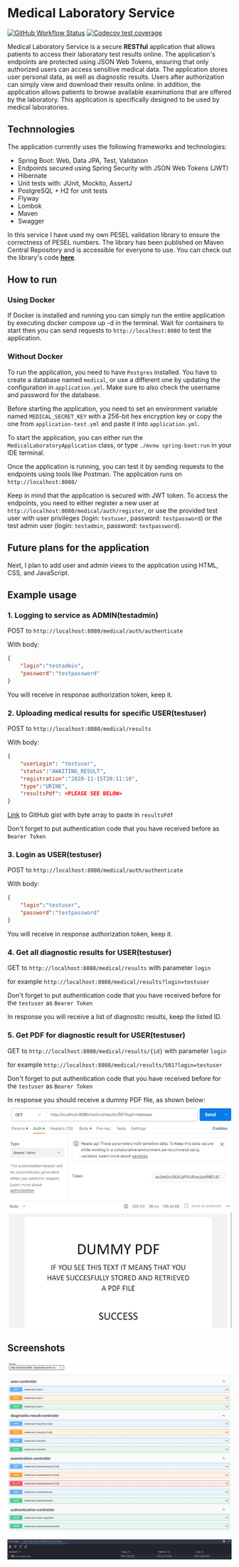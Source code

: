 # Medical Laboratory Service
[![GitHub Workflow Status](https://img.shields.io/github/actions/workflow/status/viepovsky/Medical-Laboratory-Service/maven.yml?style=plastic)](https://github.com/viepovsky/Medical-Laboratory-Service/actions/workflows/maven.yml)
[![Codecov test coverage](https://img.shields.io/codecov/c/github/viepovsky/Medical-Laboratory-Service?style=plastic)](https://codecov.io/gh/viepovsky/Medical-Laboratory-Service)

Medical Laboratory Service is a secure **RESTful** application that allows patients to access their laboratory test results online. 
The application's endpoints are protected using JSON Web Tokens, ensuring that only authorized users can access sensitive medical data. 
The application stores user personal data, as well as diagnostic results. Users after authorization can simply view and download their results online. 
In addition, the application allows patients to browse available examinations that are offered by the laboratory. 
This application is specifically designed to be used by medical laboratories.

## Technnologies

The application currently uses the following frameworks and technologies: 

- Spring Boot: Web, Data JPA, Test, Validation
- Endpoints secured using Spring Security with JSON Web Tokens (JWT)
- Hibernate
- Unit tests with: JUnit, Mockito, AssertJ
- PostgreSQL + H2 for unit tests
- Flyway
- Lombok
- Maven
- Swagger

In this service I have used my own PESEL validation library to ensure the correctness of PESEL numbers. The library has been published on Maven Central Repository and is accessible for everyone to use. You can check out the library's code [**here**](https://github.com/viepovsky/PESEL).

## How to run

### Using Docker
If Docker is installed and running you can simply run the entire application by executing docker compose up -d in the terminal. 
Wait for containers to start then you can send requests to `http://localhost:8080` to test the application.

### Without Docker

To run the application, you need to have `Postgres` installed. You have to create a database named `medical`, or use a different one by updating the configuration in `application.yml`. 
Make sure to also check the username and password for the database.

Before starting the application, you need to set an environment variable named `MEDICAL_SECRET_KEY` with a 256-bit hex encryption key or copy the one from `application-test.yml` and paste it into `application.yml`.

To start the application, you can either run the `MedicalLaboratoryApplication` class, or type `./mvnw spring-boot:run` in your IDE terminal.

Once the application is running, you can test it by sending requests to the endpoints using tools like Postman. The application runs on `http://localhost:8080/`

Keep in mind that the application is secured with JWT token. To access the endpoints, you need to either register a new user at `http://localhost:8080/medical/auth/register`, or use the provided test user with user privileges (login: `testuser`, password: `testpassword`) or the test admin user (login: `testadmin`, password: `testpassword`).

## Future plans for the application

Next, I plan to add user and admin views to the application using HTML, CSS, and JavaScript.

## Example usage

### 1. Logging to service as ADMIN(testadmin)

POST to `http://localhost:8080/medical/auth/authenticate`

With body:
```json
{
    "login":"testadmin",
    "password":"testpassword"
}
```
You will receive in response authorization token, keep it.

### 2. Uploading medical results for specific USER(testuser)

POST to `http://localhost:8080/medical/results`

With body:
```json
{
    "userLogin": "testuser",
    "status":"AWAITING_RESULT",
    "registration":"2020-11-15T20:11:10",
    "type":"URINE",
    "resultsPdf": <PLEASE SEE BELOW>
}
```
[Link](https://gist.githubusercontent.com/viepovsky/83aecbe695db92c970f329974b4ae6fe/raw/929be3032282bfbda5d1ac349d4dbf8c8b01f514/dummy%2520pdf%2520byte%2520array.txt) to GitHub gist with byte array to paste in `resultsPdf`

Don't forget to put authentication code that you have received before as `Bearer Token`

### 3. Login as USER(testuser)

POST to `http://localhost:8080/medical/auth/authenticate`

With body:
```json
{
    "login":"testuser",
    "password":"testpassword"
}
```
You will receive in response authorization token, keep it.

### 4. Get all diagnostic results for USER(testuser)

GET to `http://localhost:8080/medical/results` with parameter `login`

for example `http://localhost:8080/medical/results?login=testuser`

Don't forget to put authentication code that you have received before for the `testuser` as `Bearer Token`

In response you will receive a list of diagnostic results, keep the listed ID.

### 5. Get PDF for diagnostic result for USER(testuser)

GET to `http://localhost:8080/medical/results/{id}` with parameter `login`

for example `http://localhost:8080/medical/results/501?login=testuser`

Don't forget to put authentication code that you have received before for the `testuser` as `Bearer Token`

In response you should receive a dummy PDF file, as shown below:
![Postman screenshot](src/main/resources/screenshots/dummy-pdf.JPG)

## Screenshots

![Swagger screenshot](src/main/resources/screenshots/swagger.jpg)


![Test coverage screenshot](src/main/resources/screenshots/test-coverage.jpg)

